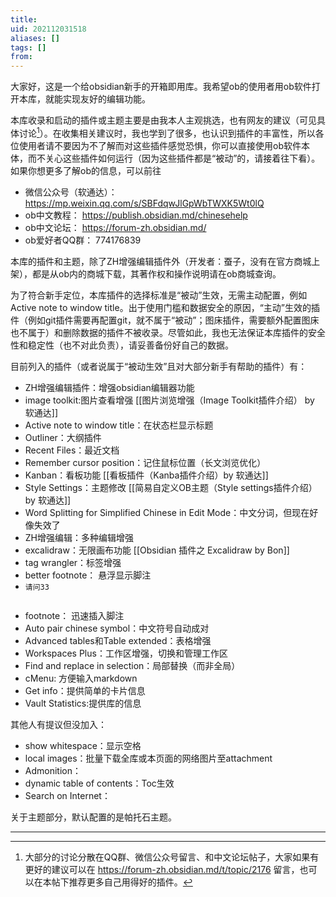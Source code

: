 ```yaml
---
title: 
uid: 202112031518
aliases: []
tags: []
from: 
---
```

大家好，这是一个给obsidian新手的开箱即用库。我希望ob的使用者用ob软件打开本库，就能实现友好的编辑功能。

本库收录和启动的插件或主题主要是由我本人主观挑选，也有网友的建议（可见具体讨论[^1]）。在收集相关建议时，我也学到了很多，也认识到插件的丰富性，所以各位使用者请不要因为不了解而对这些插件感觉恐惧，你可以直接使用ob软件本体，而不关心这些插件如何运行（因为这些插件都是“被动”的，请接着往下看）。如果你想更多了解ob的信息，可以前往
- 微信公众号（软通达）： https://mp.weixin.qq.com/s/SBFdqwJlGpWbTWXK5Wt0lQ
- ob中文教程： https://publish.obsidian.md/chinesehelp
- ob中文论坛： https://forum-zh.obsidian.md/
- ob爱好者QQ群： 774176839

本库的插件和主题，除了ZH增强编辑插件外（开发者：蚕子，没有在官方商城上架），都是从ob内的商城下载，其著作权和操作说明请在ob商城查询。

为了符合新手定位，本库插件的选择标准是“被动”生效，无需主动配置，例如Active note to window title。出于使用门槛和数据安全的原因，“主动”生效的插件（例如git插件需要再配置git，就不属于“被动”；图床插件，需要额外配置图床也不属于）和删除数据的插件不被收录。尽管如此，我也无法保证本库插件的安全性和稳定性（也不对此负责），请妥善备份好自己的数据。

目前列入的插件（或者说属于“被动生效”且对大部分新手有帮助的插件）有：
- ZH增强编辑插件：增强obsidian编辑器功能
- image toolkit:图片查看增强 [[图片浏览增强（Image Toolkit插件介绍） by 软通达]]
- Active note to window title：在状态栏显示标题 
- Outliner：大纲插件 
- Recent Files：最近文档
- Remember cursor position：记住鼠标位置（长文浏览优化）
- Kanban：看板功能 [[看板插件（Kanba插件介绍）by 软通达]]
- Style Settings：主题修改 [[简易自定义OB主题（Style settings插件介绍） by 软通达]]
- Word Splitting for Simplified Chinese in Edit Mode：中文分词，但现在好像失效了
- ZH增强编辑：多种编辑增强 
- excalidraw：无限画布功能 [[Obsidian 插件之 Excalidraw by Bon]]
- tag wrangler：标签增强
- better footnote： 悬浮显示脚注
- `请问33`
```

```

- footnote： 迅速插入脚注
- Auto pair chinese symbol：中文符号自动成对
- Advanced tables和Table extended：表格增强 
- Workspaces Plus：工作区增强，切换和管理工作区
- Find and replace in selection：局部替换（而非全局）
- cMenu: 方便输入markdown
- Get info：提供简单的卡片信息
- Vault Statistics:提供库的信息

其他人有提议但没加入：
- show whitespace：显示空格
- local images：批量下载全库或本页面的网络图片至attachment
- Admonition：
- dynamic table of contents：Toc生效
- Search on Internet： 

关于主题部分，默认配置的是帕托石主题。
********
[^1]:大部分的讨论分散在QQ群、微信公众号留言、和中文论坛帖子，大家如果有更好的建议可以在 https://forum-zh.obsidian.md/t/topic/2176 留言，也可以在本帖下推荐更多自己用得好的插件。






